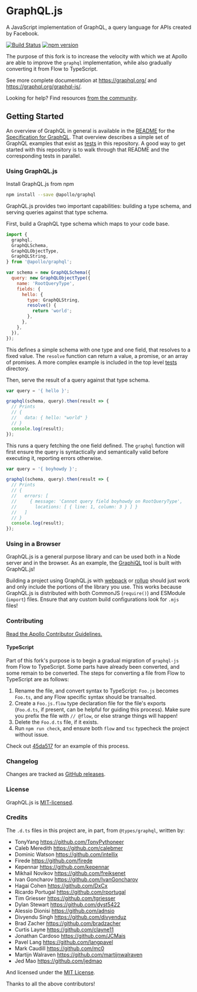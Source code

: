 # GraphQL.js

A JavaScript implementation of GraphQL, a query language for APIs created by Facebook.

[![Build Status](https://dev.azure.com/apollographql/graphql-js/_apis/build/status/apollographql.graphql-js?branchName=master)](https://dev.azure.com/apollographql/graphql-js/_build/latest?definitionId=2&branchName=master)
[![npm version](https://badge.fury.io/js/%40apollo%2Fgraphql.svg)](https://badge.fury.io/js/%40apollo%2Fgraphql)

The purpose of this fork is to increase the velocity with which we at Apollo are able to improve the `graphql` implementation, while also gradually converting it from Flow to TypeScript.

See more complete documentation at https://graphql.org/ and
https://graphql.org/graphql-js/.

Looking for help? Find resources [from the community](https://graphql.org/community/).

## Getting Started

An overview of GraphQL in general is available in the
[README](https://github.com/graphql/graphql-spec/blob/master/README.md) for the
[Specification for GraphQL](https://github.com/graphql/graphql-spec). That overview
describes a simple set of GraphQL examples that exist as [tests](src/__tests__)
in this repository. A good way to get started with this repository is to walk
through that README and the corresponding tests in parallel.

### Using GraphQL.js

Install GraphQL.js from npm

```sh
npm install --save @apollo/graphql
```

GraphQL.js provides two important capabilities: building a type schema, and
serving queries against that type schema.

First, build a GraphQL type schema which maps to your code base.

```js
import {
  graphql,
  GraphQLSchema,
  GraphQLObjectType,
  GraphQLString,
} from '@apollo/graphql';

var schema = new GraphQLSchema({
  query: new GraphQLObjectType({
    name: 'RootQueryType',
    fields: {
      hello: {
        type: GraphQLString,
        resolve() {
          return 'world';
        },
      },
    },
  }),
});
```

This defines a simple schema with one type and one field, that resolves
to a fixed value. The `resolve` function can return a value, a promise,
or an array of promises. A more complex example is included in the top
level [tests](src/__tests__) directory.

Then, serve the result of a query against that type schema.

```js
var query = '{ hello }';

graphql(schema, query).then(result => {
  // Prints
  // {
  //   data: { hello: "world" }
  // }
  console.log(result);
});
```

This runs a query fetching the one field defined. The `graphql` function will
first ensure the query is syntactically and semantically valid before executing
it, reporting errors otherwise.

```js
var query = '{ boyhowdy }';

graphql(schema, query).then(result => {
  // Prints
  // {
  //   errors: [
  //     { message: 'Cannot query field boyhowdy on RootQueryType',
  //       locations: [ { line: 1, column: 3 } ] }
  //   ]
  // }
  console.log(result);
});
```

<!-- ### Want to ride the bleeding edge?

The `npm` branch in this repository is automatically maintained to be the last
commit to `master` to pass all tests, in the same form found on npm. It is
recommended to use builds deployed to npm for many reasons, but if you want to use
the latest not-yet-released version of graphql-js, you can do so by depending
directly on this branch:

```
npm install graphql@git://github.com/graphql/graphql-js.git#npm
``` -->

### Using in a Browser

GraphQL.js is a general purpose library and can be used both in a Node server
and in the browser. As an example, the [GraphiQL](https://github.com/graphql/graphiql/)
tool is built with GraphQL.js!

Building a project using GraphQL.js with [webpack](https://webpack.js.org) or
[rollup](https://github.com/rollup/rollup) should just work and only include
the portions of the library you use. This works because GraphQL.js is distributed
with both CommonJS (`require()`) and ESModule (`import`) files. Ensure that any
custom build configurations look for `.mjs` files!

### Contributing

[Read the Apollo Contributor Guidelines.](https://github.com/apollographql/graphql-js/blob/master/.github/CONTRIBUTING.md)

#### TypeScript

Part of this fork's purpose is to begin a gradual migration of `graphql-js` from Flow to TypeScript. Some parts have already been converted, and some remain to be converted. The steps for converting a file from Flow to TypeScript are as follows:

1. Rename the file, and convert syntax to TypeScript: `Foo.js` becomes `Foo.ts`, and any Flow specific syntax should be transalted.
2. Create a `Foo.js.flow` type declaration file for the file's exports (`Foo.d.ts`, if present, can be helpful for guiding this process). Make sure you prefix the file with `// @flow`, or else strange things will happen!
3. Delete the `Foo.d.ts` file, if it exists.
4. Run `npm run check`, and ensure both `flow` and `tsc` typecheck the project without issue.

Check out [45da517](https://github.com/apollographql/graphql-js/commit/45da517f32e15c0b8c0356fb4c4d95e959e3df91) for an example of this process.

### Changelog

Changes are tracked as [GitHub releases](https://github.com/graphql/graphql-js/releases).

### License

GraphQL.js is [MIT-licensed](https://github.com/graphql/graphql-js/blob/master/LICENSE).

### Credits

The `.d.ts` files in this project are, in part, from `@types/graphql`, written by:

- TonyYang https://github.com/TonyPythoneer
- Caleb Meredith https://github.com/calebmer
- Dominic Watson https://github.com/intellix
- Firede https://github.com/firede
- Kepennar https://github.com/kepennar
- Mikhail Novikov https://github.com/freiksenet
- Ivan Goncharov https://github.com/IvanGoncharov
- Hagai Cohen https://github.com/DxCx
- Ricardo Portugal https://github.com/rportugal
- Tim Griesser https://github.com/tgriesser
- Dylan Stewart https://github.com/dyst5422
- Alessio Dionisi https://github.com/adnsio
- Divyendu Singh https://github.com/divyenduz
- Brad Zacher https://github.com/bradzacher
- Curtis Layne https://github.com/clayne11
- Jonathan Cardoso https://github.com/JCMais
- Pavel Lang https://github.com/langpavel
- Mark Caudill https://github.com/mc0
- Martijn Walraven https://github.com/martijnwalraven
- Jed Mao https://github.com/jedmao

And licensed under the [MIT License](https://github.com/DefinitelyTyped/DefinitelyTyped/blob/master/LICENSE).

Thanks to all the above contributors!
